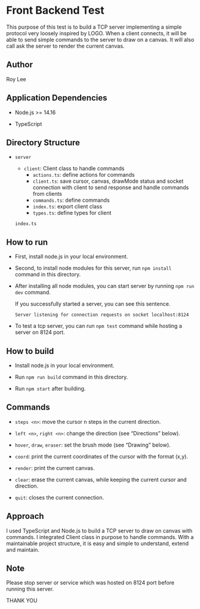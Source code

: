 # Front Backend Test

This purpose of this test is to build a TCP server implementing a simple protocol very loosely inspired by LOGO. When a client connects, it will be able to send simple commands to the server to draw on a canvas. It will also call ask the server to render the current canvas.

## Author

Roy Lee

## Application Dependencies

- Node.js >= 14.16

- TypeScript

## Directory Structure

- `server`

  - `client`: Client class to handle commands
    - `actions.ts`: define actions for commands
    - `client.ts`: save cursor, canvas, drawMode status and socket connection with client to send response and handle commands from clients
    - `commands.ts`: define commands
    - `index.ts`: export client class
    - `types.ts`: define types for client

  `index.ts`

## How to run

- First, install node.js in your local environment.

- Second, to install node modules for this server, run `npm install` command in this directory.

- After installing all node modules, you can start server by running `npm run dev` command.

  If you successfully started a server, you can see this sentence.

  `Server listening for connection requests on socket localhost:8124`

- To test a tcp server, you can run `npm test` command while hosting a server on 8124 port.

## How to build

- Install node.js in your local environment.

- Run `npm run build` command in this directory.

- Run `npm start` after building.

## Commands

- `steps <n>`: move the cursor n steps in the current direction.

- `left <n>`, `right <n>`: change the direction (see “Directions” below).

- `hover`, `draw`, `eraser`: set the brush mode (see “Drawing” below).

- `coord`: print the current coordinates of the cursor with the format (x,y).

- `render`: print the current canvas.

- `clear`: erase the current canvas, while keeping the current cursor and direction.

- `quit`: closes the current connection.

## Approach

I used TypeScript and Node.js to build a TCP server to draw on canvas with commands. I integrated Client class in purpose to handle commands. With a maintainable project structure, it is easy and simple to understand, extend and maintain.

## Note

Please stop server or service which was hosted on 8124 port before running this server.

THANK YOU
